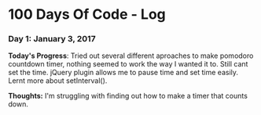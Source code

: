 # 100 Days Of Code - Log

### Day 1: January 3, 2017 

**Today's Progress**: Tried out several different aproaches to make pomodoro countdown timer, nothing seemed to work the way I wanted it to. Still cant set the time. 
jQuery plugin allows me to pause time and set time easily.
Lernt more about setInterval().

**Thoughts:** I'm struggling with finding out how to make a timer that counts down. 


